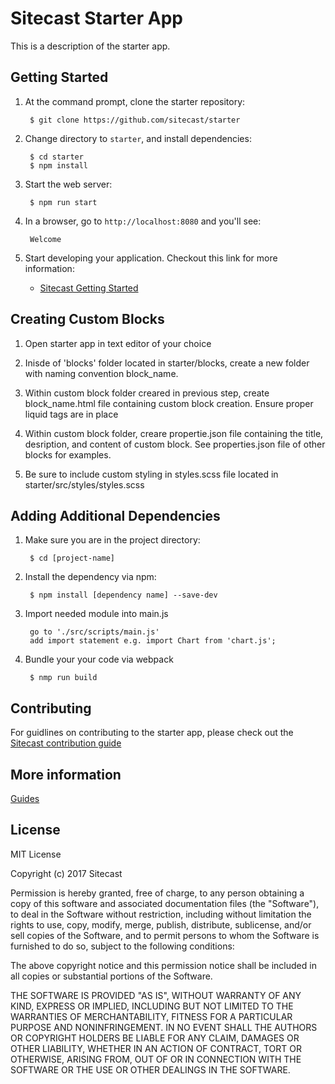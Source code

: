 # Sitecast Starter App

This is a description of the starter app.

## Getting Started

1. At the command prompt, clone the starter repository:

        $ git clone https://github.com/sitecast/starter

2. Change directory to `starter`, and install dependencies:

        $ cd starter
        $ npm install

3. Start the web server:

        $ npm run start

4. In a browser, go to `http://localhost:8080` and you'll see:

        Welcome

5. Start developing your application. Checkout this link for more information:

    * [Sitecast Getting Started](http://sitecast.com)

## Creating Custom Blocks

1. Open starter app in text editor of your choice

2. Inisde of 'blocks' folder located in starter/blocks, create a new folder with naming convention block_name.

3. Within custom block folder creared in previous step, create block_name.html file containing custom block creation. Ensure proper liquid tags are in place

4. Within custom block folder, creare propertie.json file containing the title, desription, and content of custom block. See properties.json file of other blocks for examples.

5. Be sure to include custom styling in styles.scss file located in starter/src/styles/styles.scss


## Adding Additional Dependencies

1. Make sure you are in the project directory:

        $ cd [project-name]

2. Install the dependency via npm:

        $ npm install [dependency name] --save-dev

3. Import needed module into main.js

        go to './src/scripts/main.js'
        add import statement e.g. import Chart from 'chart.js';

4. Bundle your your code via webpack

        $ nmp run build 

## Contributing

For guidlines on contributing to the starter app, please check out the
[Sitecast contribution guide](http://sitecast.com)

## More information

[Guides](http://sitecast.com)

## License

MIT License

Copyright (c) 2017 Sitecast

Permission is hereby granted, free of charge, to any person obtaining a copy
of this software and associated documentation files (the "Software"), to deal
in the Software without restriction, including without limitation the rights
to use, copy, modify, merge, publish, distribute, sublicense, and/or sell
copies of the Software, and to permit persons to whom the Software is
furnished to do so, subject to the following conditions:

The above copyright notice and this permission notice shall be included in all
copies or substantial portions of the Software.

THE SOFTWARE IS PROVIDED "AS IS", WITHOUT WARRANTY OF ANY KIND, EXPRESS OR
IMPLIED, INCLUDING BUT NOT LIMITED TO THE WARRANTIES OF MERCHANTABILITY,
FITNESS FOR A PARTICULAR PURPOSE AND NONINFRINGEMENT. IN NO EVENT SHALL THE
AUTHORS OR COPYRIGHT HOLDERS BE LIABLE FOR ANY CLAIM, DAMAGES OR OTHER
LIABILITY, WHETHER IN AN ACTION OF CONTRACT, TORT OR OTHERWISE, ARISING FROM,
OUT OF OR IN CONNECTION WITH THE SOFTWARE OR THE USE OR OTHER DEALINGS IN THE
SOFTWARE.
